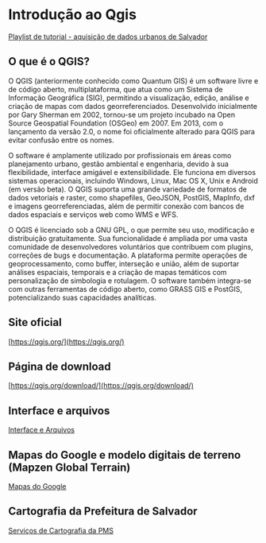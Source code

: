 # Introdução ao Qgis

[Playlist de tutorial - aquisição de dados urbanos de Salvador](https://www.youtube.com/watch?v=E5oui9HujCo&list=PLdvIeM1XzOJD2vrax4LrkqgRYhkU8hL58)

## O que é o QGIS?

O QGIS (anteriormente conhecido como Quantum GIS) é um software livre e de código aberto, multiplataforma, que atua como um Sistema de Informação Geográfica (SIG), permitindo a visualização, edição, análise e criação de mapas com dados georreferenciados. Desenvolvido inicialmente por Gary Sherman em 2002, tornou-se um projeto incubado na Open Source Geospatial Foundation (OSGeo) em 2007. Em 2013, com o lançamento da versão 2.0, o nome foi oficialmente alterado para QGIS para evitar confusão entre os nomes.

O software é amplamente utilizado por profissionais em áreas como planejamento urbano, gestão ambiental e engenharia, devido à sua flexibilidade, interface amigável e extensibilidade. Ele funciona em diversos sistemas operacionais, incluindo Windows, Linux, Mac OS X, Unix e Android (em versão beta). O QGIS suporta uma grande variedade de formatos de dados vetoriais e raster, como shapefiles, GeoJSON, PostGIS, MapInfo, dxf e imagens georreferenciadas, além de permitir conexão com bancos de dados espaciais e serviços web como WMS e WFS.

O QGIS é licenciado sob a GNU GPL, o que permite seu uso, modificação e distribuição gratuitamente. Sua funcionalidade é ampliada por uma vasta comunidade de desenvolvedores voluntários que contribuem com plugins, correções de bugs e documentação. A plataforma permite operações de geoprocessamento, como buffer, interseção e união, além de suportar análises espaciais, temporais e a criação de mapas temáticos com personalização de simbologia e rotulagem. O software também integra-se com outras ferramentas de código aberto, como GRASS GIS e PostGIS, potencializando suas capacidades analíticas.

## Site oficial

[https://qgis.org/](https://qgis.org/)

## Página de download

[https://qgis.org/download/](https://qgis.org/download/)

## Interface e arquivos

[Interface e Arquivos](./qgis_interface.md)

## Mapas do Google e modelo digitais de terreno (Mapzen Global Terrain)

[Mapas do Google](./qgis_xyz_google.md)

## Cartografia da Prefeitura de Salvador

[Serviços de Cartografia da PMS](./Cartografica_PMS.md)
